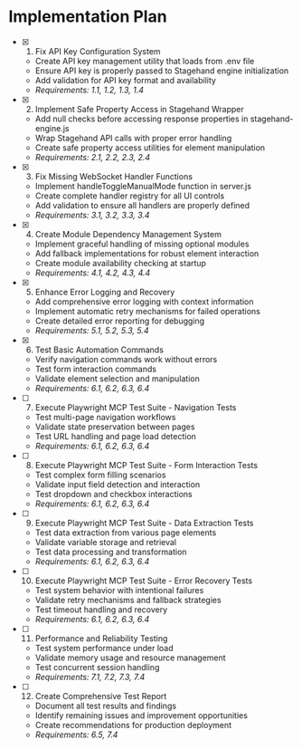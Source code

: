 # Implementation Plan

- [x] 1. Fix API Key Configuration System


  - Create API key management utility that loads from .env file
  - Ensure API key is properly passed to Stagehand engine initialization
  - Add validation for API key format and availability
  - _Requirements: 1.1, 1.2, 1.3, 1.4_

- [x] 2. Implement Safe Property Access in Stagehand Wrapper


  - Add null checks before accessing response properties in stagehand-engine.js
  - Wrap Stagehand API calls with proper error handling
  - Create safe property access utilities for element manipulation
  - _Requirements: 2.1, 2.2, 2.3, 2.4_

- [x] 3. Fix Missing WebSocket Handler Functions


  - Implement handleToggleManualMode function in server.js
  - Create complete handler registry for all UI controls
  - Add validation to ensure all handlers are properly defined
  - _Requirements: 3.1, 3.2, 3.3, 3.4_

- [x] 4. Create Module Dependency Management System


  - Implement graceful handling of missing optional modules
  - Add fallback implementations for robust element interaction
  - Create module availability checking at startup
  - _Requirements: 4.1, 4.2, 4.3, 4.4_

- [x] 5. Enhance Error Logging and Recovery

  - Add comprehensive error logging with context information
  - Implement automatic retry mechanisms for failed operations
  - Create detailed error reporting for debugging
  - _Requirements: 5.1, 5.2, 5.3, 5.4_

- [x] 6. Test Basic Automation Commands



  - Verify navigation commands work without errors
  - Test form interaction commands
  - Validate element selection and manipulation
  - _Requirements: 6.1, 6.2, 6.3, 6.4_

- [ ] 7. Execute Playwright MCP Test Suite - Navigation Tests
  - Test multi-page navigation workflows
  - Validate state preservation between pages
  - Test URL handling and page load detection
  - _Requirements: 6.1, 6.2, 6.3, 6.4_

- [ ] 8. Execute Playwright MCP Test Suite - Form Interaction Tests
  - Test complex form filling scenarios
  - Validate input field detection and interaction
  - Test dropdown and checkbox interactions
  - _Requirements: 6.1, 6.2, 6.3, 6.4_

- [ ] 9. Execute Playwright MCP Test Suite - Data Extraction Tests
  - Test data extraction from various page elements
  - Validate variable storage and retrieval
  - Test data processing and transformation
  - _Requirements: 6.1, 6.2, 6.3, 6.4_

- [ ] 10. Execute Playwright MCP Test Suite - Error Recovery Tests
  - Test system behavior with intentional failures
  - Validate retry mechanisms and fallback strategies
  - Test timeout handling and recovery
  - _Requirements: 6.1, 6.2, 6.3, 6.4_

- [ ] 11. Performance and Reliability Testing
  - Test system performance under load
  - Validate memory usage and resource management
  - Test concurrent session handling
  - _Requirements: 7.1, 7.2, 7.3, 7.4_




- [ ] 12. Create Comprehensive Test Report
  - Document all test results and findings
  - Identify remaining issues and improvement opportunities
  - Create recommendations for production deployment
  - _Requirements: 6.5, 7.4_